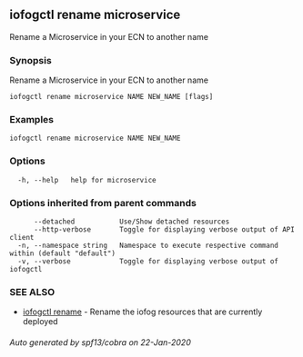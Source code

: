 ## iofogctl rename microservice

Rename a Microservice in your ECN to another name

### Synopsis

Rename a Microservice in your ECN to another name

```
iofogctl rename microservice NAME NEW_NAME [flags]
```

### Examples

```
iofogctl rename microservice NAME NEW_NAME
```

### Options

```
  -h, --help   help for microservice
```

### Options inherited from parent commands

```
      --detached           Use/Show detached resources
      --http-verbose       Toggle for displaying verbose output of API client
  -n, --namespace string   Namespace to execute respective command within (default "default")
  -v, --verbose            Toggle for displaying verbose output of iofogctl
```

### SEE ALSO

* [iofogctl rename](iofogctl_rename.md)	 - Rename the iofog resources that are currently deployed

###### Auto generated by spf13/cobra on 22-Jan-2020
